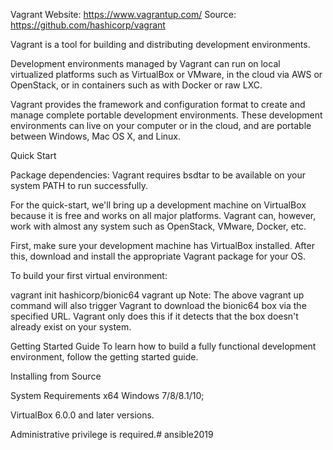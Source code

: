 Vagrant
Website: https://www.vagrantup.com/
Source: https://github.com/hashicorp/vagrant

Vagrant is a tool for building and distributing development environments.

Development environments managed by Vagrant can run on local virtualized platforms such as VirtualBox or VMware, in the cloud via AWS or OpenStack, or in containers such as with Docker or raw LXC.

Vagrant provides the framework and configuration format to create and manage complete portable development environments. These development environments can live on your computer or in the cloud, and are portable between Windows, Mac OS X, and Linux.

Quick Start

Package dependencies: Vagrant requires bsdtar to be available on your system PATH to run successfully.

For the quick-start, we'll bring up a development machine on VirtualBox because it is free and works on all major platforms. Vagrant can, however, work with almost any system such as OpenStack, VMware, Docker, etc.

First, make sure your development machine has VirtualBox installed. After this, download and install the appropriate Vagrant package for your OS.

To build your first virtual environment:

vagrant init hashicorp/bionic64
vagrant up
Note: The above vagrant up command will also trigger Vagrant to download the bionic64 box via the specified URL. Vagrant only does this if it detects that the box doesn't already exist on your system.

Getting Started Guide
To learn how to build a fully functional development environment, follow the getting started guide.

Installing from Source

System Requirements
x64 Windows 7/8/8.1/10;

VirtualBox 6.0.0 and later versions.



Administrative privilege is required.# ansible2019
